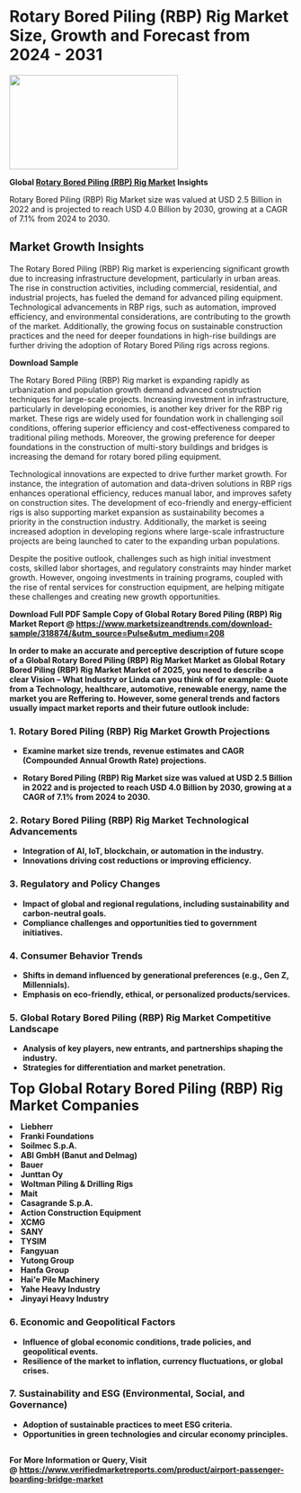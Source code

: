 <H1>Rotary Bored Piling (RBP) Rig Market Size, Growth and Forecast from 2024 - 2031</H1><img class="aligncenter size-medium wp-image-584254" src="https://thirdeyenews.in/wp-content/uploads/2024/09/Global-Market-Research-300x168.jpeg" alt="" width="300" height="168" /><p><strong>Global&nbsp;<a href="https://www.marketsizeandtrends.com/download-sample/318874/&amp;utm_source=Pulse&amp;utm_medium=208">Rotary Bored Piling (RBP) Rig Market</a> Insights</strong></p><p>Rotary Bored Piling (RBP) Rig Market size was valued at USD 2.5 Billion in 2022 and is projected to reach USD 4.0 Billion by 2030, growing at a CAGR of 7.1% from 2024 to 2030.</p><p><h2>Market Growth Insights</h2> <p>The Rotary Bored Piling (RBP) Rig market is experiencing significant growth due to increasing infrastructure development, particularly in urban areas. The rise in construction activities, including commercial, residential, and industrial projects, has fueled the demand for advanced piling equipment. Technological advancements in RBP rigs, such as automation, improved efficiency, and environmental considerations, are contributing to the growth of the market. Additionally, the growing focus on sustainable construction practices and the need for deeper foundations in high-rise buildings are further driving the adoption of Rotary Bored Piling rigs across regions.</p> <p><strong>Download Sample</strong></p> <p>The Rotary Bored Piling (RBP) Rig market is expanding rapidly as urbanization and population growth demand advanced construction techniques for large-scale projects. Increasing investment in infrastructure, particularly in developing economies, is another key driver for the RBP rig market. These rigs are widely used for foundation work in challenging soil conditions, offering superior efficiency and cost-effectiveness compared to traditional piling methods. Moreover, the growing preference for deeper foundations in the construction of multi-story buildings and bridges is increasing the demand for rotary bored piling equipment.</p> <p>Technological innovations are expected to drive further market growth. For instance, the integration of automation and data-driven solutions in RBP rigs enhances operational efficiency, reduces manual labor, and improves safety on construction sites. The development of eco-friendly and energy-efficient rigs is also supporting market expansion as sustainability becomes a priority in the construction industry. Additionally, the market is seeing increased adoption in developing regions where large-scale infrastructure projects are being launched to cater to the expanding urban populations.</p> <p>Despite the positive outlook, challenges such as high initial investment costs, skilled labor shortages, and regulatory constraints may hinder market growth. However, ongoing investments in training programs, coupled with the rise of rental services for construction equipment, are helping mitigate these challenges and creating new growth opportunities.</p> <p><strong></p><p><span class=""><strong>Download Full PDF Sample Copy of Global Rotary Bored Piling (RBP) Rig Market Report</strong> @ <a href="https://www.marketsizeandtrends.com/download-sample/318874/&amp;utm_source=Pulse&amp;utm_medium=208" target="_blank">https://www.marketsizeandtrends.com/download-sample/318874/&amp;utm_source=Pulse&amp;utm_medium=208</a></span></p><p>In order to make an accurate and perceptive description of future scope of a Global&nbsp;Rotary Bored Piling (RBP) Rig Market Market as Global&nbsp;Rotary Bored Piling (RBP) Rig Market Market of 2025, you need to describe a clear Vision &ndash; What Industry or Linda can you think of for example: Quote from a Technology, healthcare, automotive, renewable energy, name the market you are Reffering to. However, some general trends and factors usually impact market reports and their future outlook include:</p><h3>1.&nbsp;<strong>Rotary Bored Piling (RBP) Rig Market Growth Projections</strong></h3><ul><li>Examine market size trends, revenue estimates and CAGR (Compounded Annual Growth Rate) projections.</li><li><p>Rotary Bored Piling (RBP) Rig Market size was valued at USD 2.5 Billion in 2022 and is projected to reach USD 4.0 Billion by 2030, growing at a CAGR of 7.1% from 2024 to 2030.</p></li></ul><h3>2.&nbsp;<strong>Rotary Bored Piling (RBP) Rig Market Technological Advancements</strong></h3><ul><li>Integration of AI, IoT, blockchain, or automation in the industry.</li><li>Innovations driving cost reductions or improving efficiency.</li></ul><h3>3.&nbsp;<strong>Regulatory and Policy Changes</strong></h3><ul><li>Impact of global and regional regulations, including sustainability and carbon-neutral goals.</li><li>Compliance challenges and opportunities tied to government initiatives.</li></ul><h3>4.&nbsp;<strong>Consumer Behavior Trends</strong></h3><ul><li>Shifts in demand influenced by generational preferences (e.g., Gen Z, Millennials).</li><li>Emphasis on eco-friendly, ethical, or personalized products/services.</li></ul><h3>5.&nbsp;<strong>Global Rotary Bored Piling (RBP) Rig Market Competitive Landscape</strong></h3><ul><li>Analysis of key players, new entrants, and partnerships shaping the industry.</li><li>Strategies for differentiation and market penetration.</li></ul><p data-pm-slice="1 1 []"><span style="color: inherit; font-family: inherit; font-size: 25px;">Top Global Rotary Bored Piling (RBP) Rig Market Companies</span></p><div class="" data-test-id=""><p><li>Liebherr</li><li> Franki Foundations</li><li> Soilmec S.p.A.</li><li> ABI GmbH (Banut and Delmag)</li><li> Bauer</li><li> Junttan Oy</li><li> Woltman Piling & Drilling Rigs</li><li> Mait</li><li> Casagrande S.p.A.</li><li> Action Construction Equipment</li><li> XCMG</li><li> SANY</li><li> TYSIM</li><li> Fangyuan</li><li> Yutong Group</li><li> Hanfa Group</li><li> Hai'e Pile Machinery</li><li> Yahe Heavy Industry</li><li> Jinyayi Heavy Industry</li></p></div><h3>6.&nbsp;<strong>Economic and Geopolitical Factors</strong></h3><ul><li>Influence of global economic conditions, trade policies, and geopolitical events.</li><li>Resilience of the market to inflation, currency fluctuations, or global crises.</li></ul><h3>7.&nbsp;<strong>Sustainability and ESG (Environmental, Social, and Governance)</strong></h3><ul><li>Adoption of sustainable practices to meet ESG criteria.</li><li>Opportunities in green technologies and circular economy principles.</li></ul><h2><strong style="font-size: 14px;">For More Information or Query, Visit @&nbsp;</strong><a style="background-color: #ffffff; font-size: 14px;" href="https://www.marketsizeandtrends.com/report/rotary-bored-piling-rbp-rig-market/" target="_blank">https://www.verifiedmarketreports.com/product/airport-passenger-boarding-bridge-market</a></h2>
